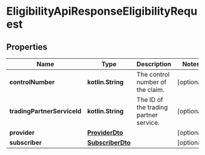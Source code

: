 
# EligibilityApiResponseEligibilityRequest

## Properties
Name | Type | Description | Notes
------------ | ------------- | ------------- | -------------
**controlNumber** | **kotlin.String** | The control number of the claim. |  [optional]
**tradingPartnerServiceId** | **kotlin.String** | The ID of the trading partner service. |  [optional]
**provider** | [**ProviderDto**](ProviderDto.md) |  |  [optional]
**subscriber** | [**SubscriberDto**](SubscriberDto.md) |  |  [optional]



